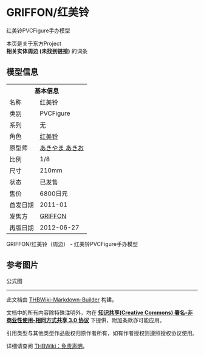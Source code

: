 # GRIFFON/红美铃

<!-- source html: G:\repos\THBWiki-Markdown-Builder\THBWikiMarkdown\Temp\main\7\7d\ns0%3AGRIFFON%2F%E7%BA%A2%E7%BE%8E%E9%93%83.html -->

红美铃PVCFigure手办模型

本页是关于东方Project  
 **相关实体周边 (未找到链接)** 的词条

## 模型信息

<table><tbody><tr><th colspan="2">基本信息</th></tr><tr><td class="label">名称</td><td> 红美铃 </td></tr><tr><td class="label">类别</td><td>PVCFigure</td></tr><tr><td class="label">系列</td><td>无</td></tr><tr><td class="label">角色</td><td><a href="./红美铃.md" title="红美铃">红美铃</a></td></tr><tr><td class="label">原型师</td><td><a href="/index.php?title=%E3%81%82%E3%81%8D%E3%82%84%E3%81%BE_%E3%81%82%E3%81%8D%E3%81%8A&amp;action=edit&amp;redlink=1" class="new" title="あきやま あきお（页面不存在）">あきやま あきお</a></td></tr><tr><td class="label">比例</td><td>1/8</td></tr><tr><td class="label">尺寸</td><td>210mm</td></tr><tr><td class="label">状态</td><td>已发售</td></tr><tr><td class="label">售价</td><td>6800日元</td></tr><tr><td class="label">首发日期</td><td>2011-01</td></tr><tr><td class="label">发售方</td><td><a href="/index.php?title=GRIFFON&amp;action=edit&amp;redlink=1" class="new" title="GRIFFON（页面不存在）">GRIFFON</a></td></tr><tr><td class="label">再版日期</td><td>2012-06-27</td></tr></tbody></table>

GRIFFON/红美铃（周边） - 红美铃PVCFigure手办模型

## 参考图片



[](./文件-GRIFFON红美铃-1.jpg.md)


[](./文件-GRIFFON红美铃-2.jpg.md)


[](./文件-GRIFFON红美铃-3.jpg.md)

公式图







---

此文档由 [THBWiki-Markdown-Builder](https://github.com/Delsin-Yu/THBWiki-Markdown-Builder) 构建。

文档中的所有内容除特殊注明外，均在 [**知识共享(Creative Commons) 署名-非商业性使用-相同方式共享 3.0 协议**](https://creativecommons.org/licenses/by-sa/3.0/deed.zh-hans) 下提供，附加条款亦可能应用。

引用类型与其他类型作品版权归原作者所有，如有作者授权则遵照授权协议使用。

详细请查阅 [THBWiki：免责声明](https://thbwiki.cc/THBWiki:%E5%85%8D%E8%B4%A3%E5%A3%B0%E6%98%8E)。

